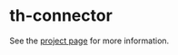 th-connector
================

See the [project page](http://thelmanews.github.io/thelma-component-demo/) for more information.
